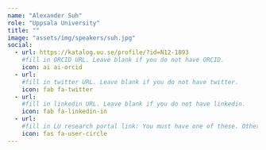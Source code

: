 ```yaml
---
name: "Alexander Suh"
role: "Uppsala University"
title: ""
image: "assets/img/speakers/suh.jpg"
social:
  - url: https://katalog.uu.se/profile/?id=N12-1893
    #fill in ORCID URL. Leave blank if you do not have ORCID.
    icon: ai ai-orcid
  - url:
    #fill in twitter URL. Leave blank if you do not have twitter.
    icon: fab fa-twitter
  - url:
    #fill in linkedin URL. Leave blank if you do not have linkedin.
    icon: fab fa-linkedin-in
  - url:
    #fill in LU research portal link: You must have one of these. Otherwise, leave blank.
    icon: fas fa-user-circle
---
```

